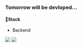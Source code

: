 ### Tomorrow will be devloped...

#### 🧺Stack

- Backend

<img src="https://img.shields.io/badge/Java-424CDF?style=flat-square&logo=java&logoColor=white"/> <img src="https://img.shields.io/badge/Spring-4FCD35?style=flat-square&logo=spring&logoColor=white"/> 


